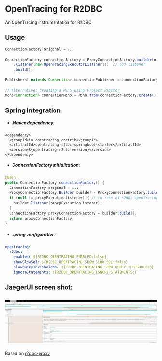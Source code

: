 # OpenTracing for R2DBC

An OpenTracing instrumentation for R2DBC

## Usage

```java
ConnectionFactory original = ...

ConnectionFactory connectionFactory = ProxyConnectionFactory.builder(original)
    .listener(new OpenTracingExecutorListener())  // add listener
    .build();

Publisher<? extends Connection> connectionPublisher = connectionFactory.create();

// Alternative: Creating a Mono using Project Reactor
Mono<Connection> connectionMono = Mono.from(connectionFactory.create());
```

## Spring integration

* ##### Maven dependency:
```maven
<dependency>
  <groupId>io.opentracing.contrib</groupId>
  <artifactId>opentracing-r2dbc-springboot-starter</artifactId>
  <version>${opentracing-r2dbc-version}</version>
</dependency>
```

* ##### ConnectionFactory initialization:
```java
@Bean
public ConnectionFactory connectionFactory() {
  ConnectionFactory original = ...
  ProxyConnectionFactory.Builder builder = ProxyConnectionFactory.builder(connectionPool);
  if (null != proxyExecutionListener) { // in case of r2dbc opentracing is not enabled
    builder.listener(proxyExecutionListener);
  }
  ConnectionFactory proxyConnectionFactory = builder.build();
  return proxyConnectionFactory;
}
```
* ##### spring configuration:
```yaml
opentracing:
  r2dbc:
    enabled: ${R2DBC_OPENTRACING_ENABLED:false}
    showSlowSql: ${R2DBC_OPENTRACING_SHOW_SLOW_SQL:false}
    slowQueryThresholdMs: ${R2DBC_OPENTRACING_SHOW_QUERY_THRESHOLD:0}
    ignoreStatements: ${R2DBC_OPENTRACING_IGNORE_STATEMENTS:}
```

## JaegerUI screen shot:
![image](https://github.com/elminsterjimmy/opentracing-r2dbc/blob/master/images/JaegerUIScreenShot.png)
---
Based on [r2dbc-proxy](https://github.com/r2dbc/r2dbc-proxy)

